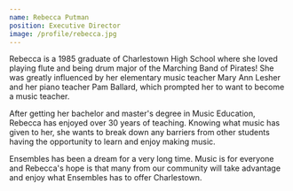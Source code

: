 ```yaml
---
name: Rebecca Putman
position: Executive Director
image: /profile/rebecca.jpg
---
```



Rebecca is a 1985 graduate of Charlestown High School where she loved playing flute and being drum major of the Marching Band of Pirates! She was greatly influenced by her elementary music teacher Mary Ann Lesher and her piano teacher Pam Ballard, which prompted her to want to become a music teacher.

After getting her bachelor and master's degree in Music Education, Rebecca has enjoyed over 30 years of teaching. Knowing what music has given to her, she wants to break down any barriers from other students having the opportunity to learn and enjoy making music.

Ensembles has been a dream for a very long time. Music is for everyone and Rebecca's hope is that many from our community will take advantage and enjoy what Ensembles has to offer Charlestown.
